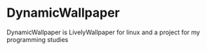 # DynamicWallpaper
DynamicWallpaper is LivelyWallpaper for linux and a project for my programming studies
